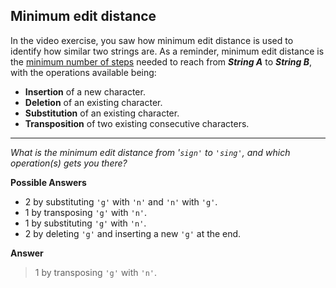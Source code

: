 ## Minimum edit distance

In the video exercise, you saw how minimum edit distance is used to identify how similar two strings are. As a reminder, minimum edit distance is the <u>minimum number of steps</u> needed to reach from ***String A*** to ***String B***, with the operations available being:

* **Insertion** of a new character.
* **Deletion** of an existing character.
* **Substitution** of an existing character.
* **Transposition** of two existing consecutive characters.

<hr>

*What is the minimum edit distance from '`sign'` to `'sing'`, and which operation(s) gets you there?*

**Possible Answers**

* 2 by substituting `'g'` with `'n'` and `'n'` with `'g'`.
* 1 by transposing `'g'` with `'n'`.
* 1 by substituting `'g'` with `'n'`.
* 2 by deleting `'g'` and inserting a new `'g'` at the end.

**Answer**

> 1 by transposing `'g'` with `'n'`.